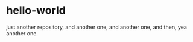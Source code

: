 # hello-world
just another repository, and another one, and another one, and then, yea another one.
